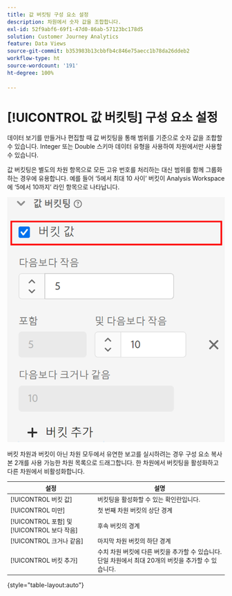 ```yaml
---
title: 값 버킷팅 구성 요소 설정
description: 차원에서 숫자 값을 조합합니다.
exl-id: 52f9abf6-69f1-47d0-86ab-57123bc178d5
solution: Customer Journey Analytics
feature: Data Views
source-git-commit: b353983b13cbbfb4c846e75aecc1b78da26ddeb2
workflow-type: ht
source-wordcount: '191'
ht-degree: 100%

---
```


# [!UICONTROL 값 버킷팅] 구성 요소 설정

데이터 보기를 만들거나 편집할 때 값 버킷팅을 통해 범위를 기준으로 숫자 값을 조합할 수 있습니다. Integer 또는 Double 스키마 데이터 유형을 사용하여 차원에서만 사용할 수 있습니다.

값 버킷팅은 별도의 차원 항목으로 모든 고유 번호를 처리하는 대신 범위를 함께 그룹화하는 경우에 유용합니다. 예를 들어 ‘5에서 최대 10 사이’ 버킷이 Analysis Workspace에 ‘5에서 10까지’ 라인 항목으로 나타납니다.

![값 버킷팅](../assets/value-bucketing.png)

버킷 차원과 버킷이 아닌 차원 모두에서 유연한 보고를 실시하려는 경우 구성 요소 복사본 2개를 사용 가능한 차원 목록으로 드래그합니다. 한 차원에서 버킷팅을 활성화하고 다른 차원에서 비활성화합니다.

| 설정 | 설명 |
| --- | --- |
| [!UICONTROL 버킷 값] | 버킷팅을 활성화할 수 있는 확인란입니다. |
| [!UICONTROL 미만] | 첫 번째 차원 버킷의 상단 경계 |
| [!UICONTROL 포함] 및 [!UICONTROL 보다 작음] | 후속 버킷의 경계 |
| [!UICONTROL 크거나 같음] | 마지막 차원 버킷의 하단 경계 |
| [!UICONTROL 버킷 추가] | 수치 차원 버킷에 다른 버킷을 추가할 수 있습니다. 단일 차원에서 최대 20개의 버킷을 추가할 수 있습니다. |

{style=&quot;table-layout:auto&quot;}
